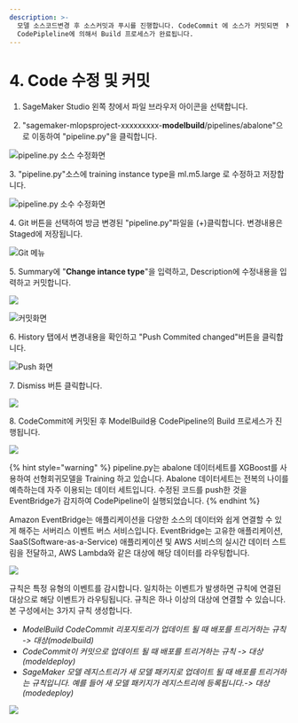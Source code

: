 ```yaml
---
description: >-
  모델 소스코드변경 후 소스커밋과 푸시를 진행합니다. CodeCommit 에 소스가 커밋되면  ModelBuild 용
  CodePipleline에 의해서 Build 프로세스가 완료됩니다.
---
```


# 4. Code 수정 및 커밋

1. SageMaker Studio 왼쪽 창에서 파일 브라우저 아이콘을 선택합니다.

2. "sagemaker-mlopsproject-xxxxxxxxx-**modelbuild**/pipelines/abalone"으로 이동하여 "pipeline.py"을 클릭합니다.

![pipeline.py 소스 수정화면](.gitbook/assets/screen-shot-2021-04-01-at-5.26.01-pm.png)

3\. "pipeline.py"소스에 training instance type을 ml.m5.large 로 수정하고 저장합니다.

![pipeline.py 소수 수정화면](.gitbook/assets/screen-shot-2021-04-01-at-5.35.44-pm.png)

4\. Git 버튼을 선택하여 방금 변경된 "pipeline.py"파일을 (+)클릭합니다. 변경내용은 Staged에 저장됩니다.&#x20;

![Git 메뉴](.gitbook/assets/screen-shot-2021-04-01-at-5.42.16-pm.png)



5\. Summary에 "**Change intance type**"을 입력하고, Description에 수정내용을 입력하고 커밋합니다.

![](.gitbook/assets/screen-shot-2021-04-01-at-5.46.41-pm.png)

![커밋화면](.gitbook/assets/screen-shot-2021-04-01-at-5.47.47-pm.png)



6\.  History 탭에서 변경내용을 확인하고 "Push Commited changed"버튼을 클릭합니다.&#x20;

![Push 화면](.gitbook/assets/screen-shot-2021-04-01-at-5.48.32-pm.png)



7\. Dismiss 버튼 클릭합니다.

![](.gitbook/assets/screen-shot-2021-04-01-at-5.48.45-pm.png)



8\. CodeCommit에 커밋된 후 ModelBuild용 CodePipeline의 Build 프로세스가 진행됩니다.&#x20;

![](.gitbook/assets/screen-shot-2021-04-01-at-6.00.20-pm.png)

{% hint style="warning" %}
pipeline.py는 abalone 데이터세트를 XGBoost를 사용하여 선형회귀모델을 Training 하고 있습니다. Abalone 데이터세트는 전복의 나이를 예측하는데 자주 이용되는 데이터 세트입니다. 수정된 코드를 push한 것을 EventBridge가 감지하여 CodePipeline이 실행되었습니다.&#x20;
{% endhint %}

Amazon EventBridge는 애플리케이션을 다양한 소스의 데이터와 쉽게 연결할 수 있게 해주는 서버리스 이벤트 버스 서비스입니다. EventBridge는 고유한 애플리케이션, SaaS(Software-as-a-Service) 애플리케이션 및 AWS 서비스의 실시간 데이터 스트림을 전달하고, AWS Lambda와 같은 대상에 해당 데이터를 라우팅합니다.

![](.gitbook/assets/screen-shot-2021-04-01-at-9.33.43-pm.png)

규칙은 특정 유형의 이벤트를 감시합니다. 일치하는 이벤트가 발생하면 규칙에 연결된 대상으로 해당 이벤트가 라우팅됩니다. 규칙은 하나 이상의 대상에 연결할 수 있습니다. 본 구성에서는 3가지 규칙 생성합니다.

* _ModelBuild CodeCommit 리포지토리가 업데이트 될 때 배포를 트리거하는 규칙 -> 대상(modelbuild)_
* _CodeCommit이 커밋으로 업데이트 될 때 배포를 트리거하는 규칙 -> 대상(modeldeploy)_&#x20;
* _SageMaker 모델 레지스트리가 새 모델 패키지로 업데이트 될 때 배포를 트리거하는 규칙입니다. 예를 들어 새 모델 패키지가 레지스트리에 등록됩니다.-> 대상(modedeploy)_

![](.gitbook/assets/screen-shot-2021-04-01-at-9.29.35-pm.png)

